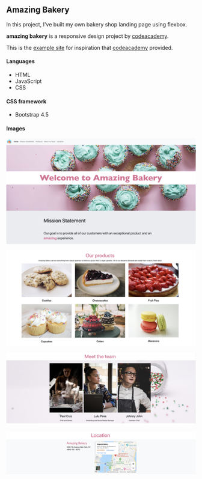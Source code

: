 ## Amazing Bakery

In this project, I've built my own bakery shop landing page using flexbox.

**amazing bakery** ​is a responsive design project by [codeacademy](https://www.codecademy.com/).

This is the [example site](https://codecademy-content.s3.amazonaws.com/PRO/independent-practice-projects/flexbox-business-site/example-site/index.html) for inspiration that [codeacademy](https://www.codecademy.com/) provided.


#### Languages
 * HTML
 * JavaScript
 * CSS

 #### CSS framework
 * Bootstrap 4.5

#### Images
![home page screenshot](./images/readme-images/page1.png)

![home page items](./images/readme-images/page2.png)

![home page items](./images/readme-images/page3.png)

![home page items](./images/readme-images/page4.png)
